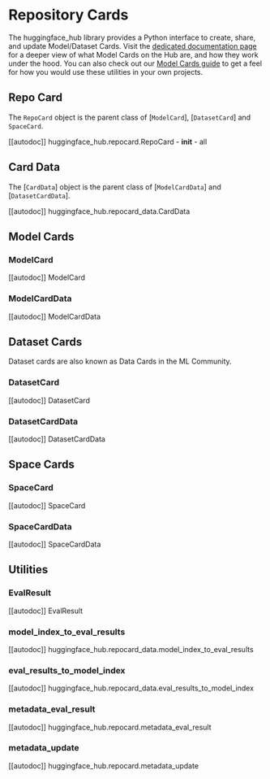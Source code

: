 <!--⚠️ Note that this file is in Markdown but contains specific syntax for our doc-builder (similar to MDX) that may not be
rendered properly in your Markdown viewer.
-->

# Repository Cards

The huggingface_hub library provides a Python interface to create, share, and update Model/Dataset Cards.
Visit the [dedicated documentation page](https://mirror-hf.co/docs/hub/models-cards) for a deeper view of what
Model Cards on the Hub are, and how they work under the hood. You can also check out our [Model Cards guide](../how-to-model-cards) to
get a feel for how you would use these utilities in your own projects.

## Repo Card

The `RepoCard` object is the parent class of [`ModelCard`], [`DatasetCard`] and `SpaceCard`.

[[autodoc]] huggingface_hub.repocard.RepoCard
    - __init__
    - all

## Card Data

The [`CardData`] object is the parent class of [`ModelCardData`] and [`DatasetCardData`].

[[autodoc]] huggingface_hub.repocard_data.CardData

## Model Cards

### ModelCard

[[autodoc]] ModelCard

### ModelCardData

[[autodoc]] ModelCardData

## Dataset Cards

Dataset cards are also known as Data Cards in the ML Community.

### DatasetCard

[[autodoc]] DatasetCard

### DatasetCardData

[[autodoc]] DatasetCardData

## Space Cards

### SpaceCard

[[autodoc]] SpaceCard

### SpaceCardData

[[autodoc]] SpaceCardData

## Utilities

### EvalResult

[[autodoc]] EvalResult

### model_index_to_eval_results

[[autodoc]] huggingface_hub.repocard_data.model_index_to_eval_results

### eval_results_to_model_index

[[autodoc]] huggingface_hub.repocard_data.eval_results_to_model_index

### metadata_eval_result

[[autodoc]] huggingface_hub.repocard.metadata_eval_result

### metadata_update

[[autodoc]] huggingface_hub.repocard.metadata_update

